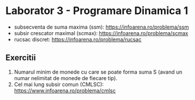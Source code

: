 # Laborator 3 - Programare Dinamica 1
* subsecventa de suma maxima (ssm): https://infoarena.ro/problema/ssm 
* subsir crescator maximal (scmax): https://infoarena.ro/problema/scmax 
* rucsac discret: https://infoarena.ro/problema/rucsac 

## Exercitii
1. Numarul minim de monede cu care se poate forma suma S (avand un numar nelimitat de monede de fiecare tip).
2. Cel mai lung subsir comun (CMLSC): https://www.infoarena.ro/problema/cmlsc
